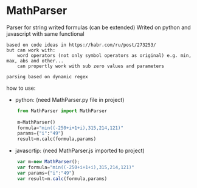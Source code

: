 # MathParser
Parser for string writed formulas (can be extended)
Writed on python and javascript with same functional

```
based on code ideas in https://habr.com/ru/post/273253/
but can work with: 
    word operators (not only symbol operators as original) e.g. min, max, abs and other...
    can propertly work with sub zero values and parameters
    
parsing based on dynamic regex
```

how to use:
- python: (need MathParser.py file in project)
```python
    from MathParser import MathParser
    
    m=MathParser()
    formula="min((-250+i+1+i),315,214,121)"
    params={"i":"49"}
    result=m.calc(formula,params)
```
- javascrtip: (need MathParser.js imported to project)
```javascript
    var m=new MathParser();
    var formula="min((-250+i+1+i),315,214,121)"
    var params={"i":"49"}
    var result=m.calc(formula,params)
```
